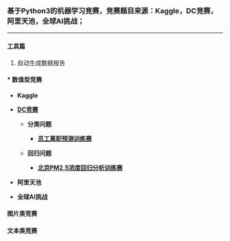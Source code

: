 ### 基于Python3的机器学习竞赛，竞赛题目来源：Kaggle，DC竞赛，阿里天池，全球AI挑战；

------

#### 工具篇

   1. 自动生成数据报告



#### * **数值型竞赛**

* **Kaggle**

* **[DC竞赛]()**

  * **分类问题**

      + **[员工离职预测训练赛]()**
      
  * **回归问题**

      + **[北京PM2.5浓度回归分析训练赛]()**      


* **阿里天池**

* **全球AI挑战**


#### 图片类竞赛


#### 文本类竞赛
